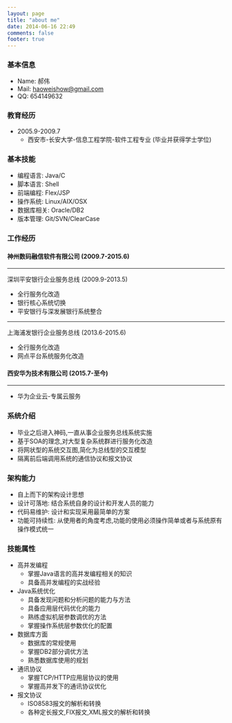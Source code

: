 ```yaml
---
layout: page
title: "about me"
date: 2014-06-16 22:49
comments: false
footer: true
---
```

### 基本信息
* Name: 郝伟 
* Mail: haoweishow@gmail.com  
* QQ: 654149632

### 教育经历
* 2005.9-2009.7
    * 西安市-长安大学-信息工程学院-软件工程专业 (毕业并获得学士学位) 

### 基本技能
* 编程语言: Java/C
* 脚本语言: Shell
* 前端编程: Flex/JSP
* 操作系统: Linux/AIX/OSX
* 数据库相关: Oracle/DB2
* 版本管理: Git/SVN/ClearCase

### 工作经历
#### 神州数码融信软件有限公司 (2009.7-2015.6)
***  
深圳平安银行企业服务总线 (2009.9-2013.5)
* 全行服务化改造
* 银行核心系统切换
* 平安银行与深发展银行系统整合
***  
上海浦发银行企业服务总线 (2013.6-2015.6)
* 全行服务化改造
* 网点平台系统服务化改造
#### 西安华为技术有限公司 (2015.7-至今) 
***
* 华为企业云-专属云服务

### 系统介绍
* 毕业之后进入神码,一直从事企业服务总线系统实施
* 基于SOA的理念,对大型复杂系统群进行服务化改造
* 将网状型的系统交互图,简化为总线型的交互模型
* 隔离前后端调用系统的通信协议和报文协议

### 架构能力
* 自上而下的架构设计思想
* 设计可落地: 结合系统自身的设计和开发人员的能力
* 代码易维护: 设计和实现采用最简单的方案
* 功能可持续性: 从使用者的角度考虑,功能的使用必须操作简单或者与系统原有操作模式统一

### 技能属性
* 高并发编程
	* 掌握Java语言的高并发编程相关的知识
	* 具备高并发编程的实战经验 
* Java系统优化
	* 具备发现问题和分析问题的能力与方法
	* 具备应用层代码优化的能力
	* 熟练虚拟机层参数调优的方法
	* 掌握操作系统层参数优化的配置
* 数据库方面
	* 数据库的常规使用
	* 掌握DB2部分调优方法
	* 熟悉数据库使用的规划
* 通讯协议
	* 掌握TCP/HTTP应用层协议的使用
	* 掌握高并发下的通讯协议优化
* 报文协议
	* ISO8583报文的解析和转换
	* 各种定长报文,FIX报文,XML报文的解析和转换 

